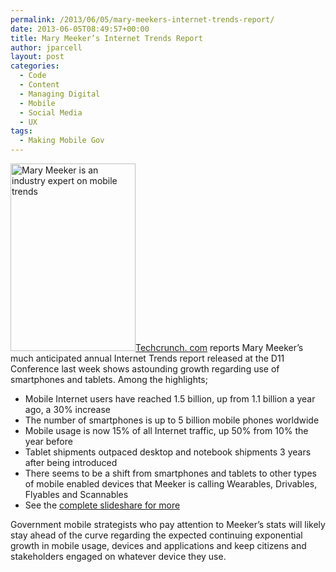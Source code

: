 ```yaml
---
permalink: /2013/06/05/mary-meekers-internet-trends-report/
date: 2013-06-05T08:49:57+00:00
title: Mary Meeker’s Internet Trends Report
author: jparcell
layout: post
categories:
  - Code
  - Content
  - Managing Digital
  - Mobile
  - Social Media
  - UX
tags:
  - Making Mobile Gov
---
```


[<img class="alignright size-full wp-image-123012" src="https://s3.amazonaws.com/sitesusa/wp-content/uploads/sites/212/2013/06/2011_02_21_meeker_3012_final.jpg" alt="Mary Meeker is an industry expert on mobile trends" width="200" height="300" />](https://s3.amazonaws.com/sitesusa/wp-content/uploads/sites/212/2013/06/2011_02_21_meeker_3012_final.jpg)<a href="http://techcrunch.com/2013/05/29/mary-meeker-2013-internet-trends/" target="_blank">Techcrunch. com</a> reports Mary Meeker’s much anticipated annual Internet Trends report released at the D11 Conference last week shows astounding growth regarding use of smartphones and tablets. Among the highlights;

  * Mobile Internet users have reached 1.5 billion, up from 1.1 billion a year ago, a 30% increase
  * The number of smartphones is up to 5 billion mobile phones worldwide
  * Mobile usage is now 15% of all Internet traffic, up 50% from 10% the year before
  * Tablet shipments outpaced desktop and notebook shipments 3 years after being introduced
  * There seems to be a shift from smartphones and tablets to other types of mobile enabled devices that Meeker is calling Wearables, Drivables, Flyables and Scannables
  * See the [complete slideshare for more](http://www.slideshare.net/kleinerperkins/kpcb-internet-trends-2013?ref=http://techcrunch.com/2013/05/29/mary-meeker-2013-internet-trends/)

Government mobile strategists who pay attention to Meeker’s stats will likely stay ahead of the curve regarding the expected continuing exponential growth in mobile usage, devices and applications and keep citizens and stakeholders engaged on whatever device they use.